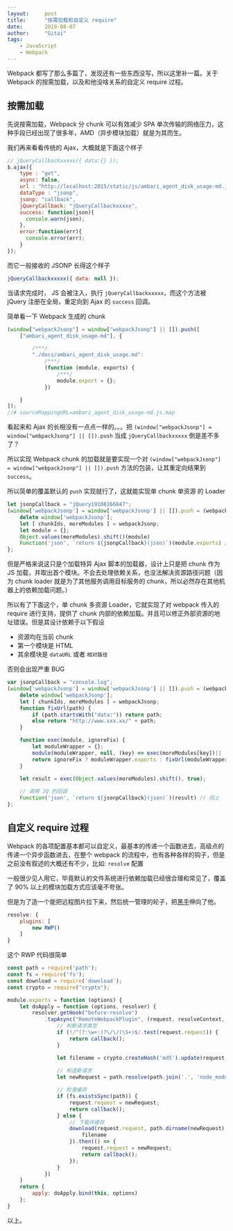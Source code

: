 ```yaml
---
layout:     post
title:      "按需加载和自定义 require"
date:       2019-08-07
author:     "Gitai"
tags:
	- JavaScript
	- Webpack
---
```


Webpack 都写了那么多篇了，发现还有一些东西没写，所以这里补一篇。关于 Webpack 的按需加载，以及和他没啥关系的自定义 require 过程。

<!-- more -->

## 按需加载

先说按需加载，Webpack 分 chunk 可以有效减少 SPA 单次传输的网络压力，这种手段已经出现了很多年，AMD（异步模块加载）就是为其而生。

我们再来看看传统的 Ajax，大概就是下面这个样子

```js
// jQueryCallbackxxxxx({ data:{} });
$.ajax({
    type : "get",
    async: false,
    url : "http://localhost:2015/static/js/ambari_agent_disk_usage-md.js",
    dataType : "jsonp",
    jsonp: "callback",
    jQueryCallback: "jQueryCallbackxxxxx",
    success: function(json){
      console.warn(json);
    },
    error:function(err){
      console.error(err);
    }
});
```

而它一般接收的 JSONP 长得这个样子

```js
jQueryCallbackxxxxx({ data: null });
```

当请求完成时， JS 会被注入，执行 `jQueryCallbackxxxxx`，而这个方法被 jQuery 注册在全局，重定向到 Ajax 的 `success` 回调。


简单看一下 Webpack 生成的 chunk 

```js
(window["webpackJsonp"] = window["webpackJsonp"] || []).push([
    ["ambari_agent_disk_usage-md"], {

        /***/
        "./docs/ambari_agent_disk_usage.md":
            /***/
            (function (module, exports) {
                /***/
                module.export = {};
            })

    }
]);
//# sourceMappingURL=ambari_agent_disk_usage-md.js.map
```

看起来和 Ajax 的长相没有一点点一样的。。。把 `(window["webpackJsonp"] = window["webpackJsonp"] || []).push` 当成 `jQueryCallbackxxxxx` 倒是差不多了？

所以实现 Webpack chunk 的加载就是要实现一个对 `(window["webpackJsonp"] = window["webpackJsonp"] || []).push` 方法的包装，让其重定向结果到 `success`。

所以简单的覆盖默认的 `push` 实现就行了，这就能实现单 chunk 单资源 的 Loader

```js
let jsonpCallback = "jQuery19108266847";
(window['webpackJsonp'] = window['webpackJsonp'] || []).push = (webpackJsonp) => { // 预估只会出现单 chunk 的模块，所以可以直接弹出处理
    delete window['webpackJsonp'];
    let [ chunkIds, moreModules ] = webpackJsonp;
    let module = {};
    Object.values(moreModules).shift()(module)
    Function('json', `return ${jsonpCallback}(json)`)(module.exports) // 同上
};
```

但是严格来说这只是个加载特异 Ajax 脚本的加载器，设计上只是把 chunk 作为 JS 加载，并取出首个模块。不会去处理依赖关系，也没法解决资源路径问题（因为 chunk loader 就是为了其他服务调用目标服务的 chunk，所以必然存在其他机器上的依赖加载问题。）

所以有了下面这个，单 chunk 多资源 Loader，它就实现了对 webpack 传入的 require 进行支持，提供了 chunk 内部的依赖加载。并且可以修正外部资源的地址错误。但是其设计依赖于以下假设

* 资源均在当前 chunk
* 第一个模块是 HTML
* 其余模块是 `dataURL` 或者 `相对路径`

否则会出现严重 BUG

```js
var jsonpCallback = "console.log";
(window['webpackJsonp'] = window['webpackJsonp'] || []).push = (webpackJsonp) => { // 预估只会出现单 chunk 的模块，所以可以直接弹出处理
    delete window['webpackJsonp'];
    let [ chunkIds, moreModules ] = webpackJsonp;
    function fixUrl(path) {
        if (path.startsWith("data:")) return path;
        else return "http://www.xxx.xx/" + path;
    }

    function exec(module, ignoreFix) {
        let moduleWrapper = {};
        module(moduleWrapper, null, (key) => exec(moreModules[key])|| '包含当前加载器未实现的资源');
        return ignoreFix ? moduleWrapper.exports : fixUrl(moduleWrapper.exports);
    }
    
    let result = exec(Object.values(moreModules).shift(), true);

    // 调用 JQ 的回调
    Function('json', `return ${jsonpCallback}(json)`)(result) // 同上
};
```

## 自定义 require 过程

Webpack 的各项配置基本都可以自定义，最基本的传递一个函数进去，高级点的传递一个异步函数进去，在整个 webpack 的流程中，也有各种各样的钩子，但是之前没有叙述的大概还有不少，比如: `resolve` 配置

一般很少见人用它，毕竟默认的文件系统进行依赖加载已经很合理和常见了，覆盖了 90% 以上的模块加载方式应该毫不夸张。

但是为了造一个能把远程图片拉下来，然后统一管理的轮子，把[黑手](https://github.com/GitaiQAQ/remote-webpack-plugin)伸向了他。

```js
resolve: {
	plugins: [
		new RWP()
	]
}
```

这个 RWP 代码很简单

```js
const path = require('path');
const fs = require('fs');
const download = require('download');
const crypto = require("crypto");

module.exports = function (options) {
    let doApply = function (options, resolver) {
        resolver.getHook("before-resolve")
            .tapAsync("RemoteWebpackPlugin", (request, resolveContext, callback) => {
                // 判断请求类型
                if (!/^(?:\w+:)?\/\/(\S+)$/.test(request.request)) {
                    return callback();
                }

                let filename = crypto.createHash('md5').update(request.request).digest('hex') + path.extname(request.request);
                
                // 构造新请求
                let newRequest = path.resolve(path.join('.', 'node_modules', '.cache', 'remote-webpack-plugin', filename));

                // 检查缓存
                if (fs.existsSync(path)) {
                    request.request = newRequest;
                    return callback();
                } else {
                    // 下载并缓存
                    download(request.request, path.dirname(newRequest), {
                        filename
                    }).then(() => {
                        request.request = newRequest;
                        return callback();
                    });
                }
            })
    }
    return {
        apply: doApply.bind(this, options)
    };
}
```

以上。